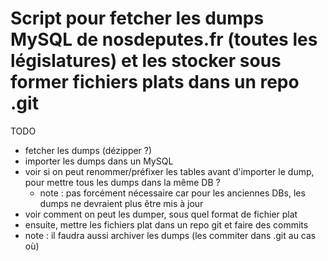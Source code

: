 # Script pour fetcher les dumps MySQL de nosdeputes.fr (toutes les législatures) et les stocker sous former fichiers plats dans un repo .git

TODO

- fetcher les dumps (dézipper ?)
- importer les dumps dans un MySQL
- voir si on peut renommer/préfixer les tables avant d'importer le dump, pour mettre tous les dumps dans la même DB ?
  - note : pas forcément nécessaire car pour les anciennes DBs, les dumps ne devraient plus être mis à jour
- voir comment on peut les dumper, sous quel format de fichier plat
- ensuite, mettre les fichiers plat dans un repo git et faire des commits
- note : il faudra aussi archiver les dumps (les commiter dans .git au cas où)

<!--

## Usage

Créer une DB postgres

Créer le fichier .env.local en se basant sur .env.local.sample

`yarn` pour installer les dépendances

Puis `yarn start --help` pour voir comment utiliser le script. Tout y est expliqué

# Infos sur les datasets utilisés so far

- Open data (via Tricoteuses)
  - dataset AM030
    - => est inséré dans les tables acteurs, organes, mandats
    - notes :
      - les mandats sont extraits des acteurs et mis dans une table à part
      - les adresses des acteurs sont retravaillées et mis dans un autre champ, avec une structure différente
  - datasets Agenda_XIV / XV / XVI
    - => sont insérés dans la table reunion
    - notes :
      - les doublons à travers ces datasets sont dédoublonnés, on garde la version la plus complète
- Regards Citoyens
  - slugs de NosDeputes.com (et les législatures précédentes)
    - => sont stockés dans la table nosdeputes_deputes


-->
